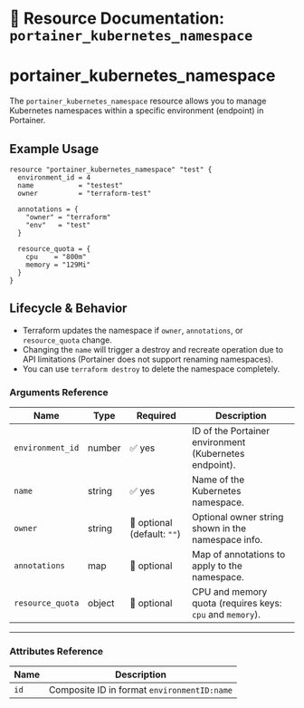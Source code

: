 # 🧩 **Resource Documentation: `portainer_kubernetes_namespace`**

# portainer_kubernetes_namespace
The `portainer_kubernetes_namespace` resource allows you to manage Kubernetes namespaces within a specific environment (endpoint) in Portainer.

## Example Usage
```hcl
resource "portainer_kubernetes_namespace" "test" {
  environment_id = 4
  name           = "testest"
  owner          = "terraform-test"

  annotations = {
    "owner" = "terraform"
    "env"   = "test"
  }

  resource_quota = {
    cpu    = "800m"
    memory = "129Mi"
  }
}
```

## Lifecycle & Behavior
- Terraform updates the namespace if `owner`, `annotations`, or `resource_quota` change.
- Changing the `name` will trigger a destroy and recreate operation due to API limitations (Portainer does not support renaming namespaces).
- You can use `terraform destroy` to delete the namespace completely.

### Arguments Reference
| Name             | Type   | Required                     | Description                                                              |
|------------------|--------|------------------------------|--------------------------------------------------------------------------|
| `environment_id` | number | ✅ yes                       | ID of the Portainer environment (Kubernetes endpoint).                   |
| `name`           | string | ✅ yes                       | Name of the Kubernetes namespace.                                        |
| `owner`          | string | 🚫 optional (default: `""`) | Optional owner string shown in the namespace info.                       |
| `annotations`    | map    | 🚫 optional                  | Map of annotations to apply to the namespace.                            |
| `resource_quota` | object | 🚫 optional                  | CPU and memory quota (requires keys: `cpu` and `memory`).                |

---

### Attributes Reference

| Name  | Description                                  |
|-------|----------------------------------------------|
| `id`  | Composite ID in format `environmentID:name`  |
